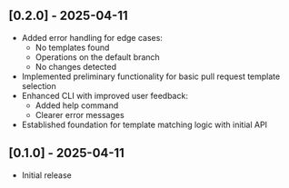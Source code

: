 ## [0.2.0] - 2025-04-11

- Added error handling for edge cases:
    - No templates found
    - Operations on the default branch
    - No changes detected
- Implemented preliminary functionality for basic pull request template selection
- Enhanced CLI with improved user feedback:
    - Added help command
    - Clearer error messages
- Established foundation for template matching logic with initial API

## [0.1.0] - 2025-04-11

- Initial release

